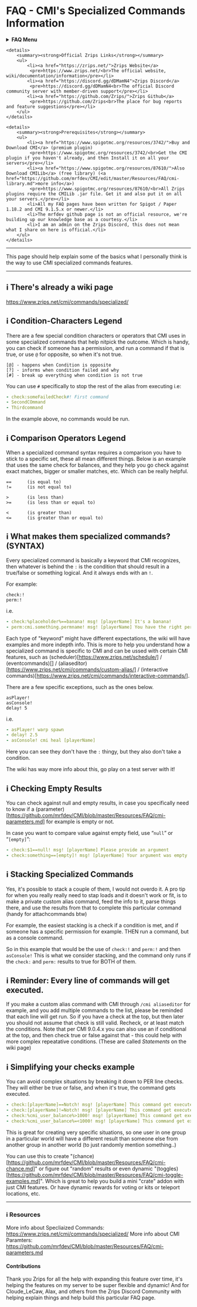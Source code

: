 # FAQ - CMI's Specialized Commands Information

<topMenu>
    <details>
        <summary><strong>FAQ Menu</strong></summary>
        <p>
         • <a href="https://faq.cmi.support/bungee">Bungeecord-Info</a>, 
         • <a href="https://faq.cmi.support/chance">Chance-Example</a>, 
         • <a href="https://faq.cmi.support/chat">Chat-Manager</a>, 
         • <a href="https://faq.cmi.support/format">Chat-Format</a>, 
         • <a href="https://faq.cmi.support/chatfilter">Chat-Filter</a>, 
         • <a href="https://faq.cmi.support/chatrooms">Chat-Rooms</a>, 
         • <a href="https://faq.cmi.support/commands">Commands-Manager</a>, 
         • <a href="https://faq.cmi.support/joinleave">Custom-Join-Leave</a>, 
         • <a href="https://faq.cmi.support/economy">Economy-Manager</a>, 
         • <a href="https://faq.cmi.support/eventcommands">Event-Commands</a>, 
         • <a href="https://faq.cmi.support/ext-cmds">Extending-Commands</a>, 
         • <a href="https://faq.cmi.support/gettingstarted">Getting-Started</a>, 
         • <a href="https://faq.cmi.support/glow">Glow</a>, 
         • <a href="https://faq.cmi.support/help">Custom-Help</a>, 
         • <a href="https://faq.cmi.support/hexcolors">Hex-Colors</a>, 
         • <a href="https://faq.cmi.support/import">Importing-Data</a>, 
         • <a href="https://faq.cmi.support/library">CMILib</a>, 
         • <a href="https://faq.cmi.support/locale">Locale</a>, 
         • <a href="https://faq.cmi.support/prefix">LuckPerms-Prefix</a>, 
         • <a href="https://faq.cmi.support/migrate">Migrate-Database</a>, 
         • <a href="https://faq.cmi.support/mode-stuck">Mode-Stuck</a>, 
         • <a href="https://faq.cmi.support/moderation">User-Moderation</a>, 
         • <a href="https://faq.cmi.support/more-msg-cmds">More-Msg-Commands</a>, 
         • <a href="https://faq.cmi.support/motd">MOTD</a>, 
         • <a href="https://faq.cmi.support/params">Parameters</a>, 
         • <a href="https://faq.cmi.support/ranks">Ranks</a>, 
         • <a href="https://faq.cmi.support/rules">Custom-Rules</a>, 
         • <a href="https://faq.cmi.support/running">Running-CMI</a>, 
         • <a href="https://faq.cmi.support/safety">Safety-Tips</a>, 
         • <a href="https://faq.cmi.support/specialized">Specialized-Cmds</a>, 
         • <a href="https://faq.cmi.support/toggle">Toggle-Example</a>, 
         • <a href="https://faq.cmi.support/trash">Trash</a>, 
         • <a href="https://faq.cmi.support/votes">Vote-Manager</a>,
         • <a href="https://faq.cmi.support/worth">Worth</a>.
        </p>
    </details>

    <details>
        <summary><strong>Official Zrips Links</strong></summary>
        <ul>
            <li><a href="https://zrips.net/">Zrips Website</a>
             <pre>https://www.zrips.net/<br>The official website, wiki/documentation/information</pre></li>
            <li><a href="https://discord.gg/dDMamN4">Zrips Discord</a>
             <pre>https://discord.gg/dDMamN4<br>The official Discord community server with member-driven support</pre></li>
            <li><a href="https://github.com/Zrips/">Zrips Github</a>
             <pre>https://github.com/Zrips<br>The place for bug reports and feature suggestions</pre></li>
        </ul>
    </details>

    <details>
        <summary><strong>Prerequisites</strong></summary>
        <ul>
            <li><a href="https://www.spigotmc.org/resources/3742/">Buy and Download CMI</a> (premium plugin)
             <pre>https://www.spigotmc.org/resources/3742/<br>Get the CMI plugin if you haven't already, and then Install it on all your servers</pre></li>
            <li><a href="https://www.spigotmc.org/resources/87610/">Also Download CMILib</a> (free library) (<a href="https://github.com/mrfdev/CMI/edit/master/Resources/FAQ/cmi-library.md">more info</a>)
             <pre>https://www.spigotmc.org/resources/87610/<br>All Zrips plugins require the CMILib .jar file. Get it and also put it on all your servers.</pre></li>
            <li>All my FAQ pages have been written for Spigot / Paper 1.18.2 and CMI 9.1.5.x or newer.</li>
            <li>The mrfdev github page is not an official resource, we're building up our knowledge base as a courtesy.</li>
            <li>I am an admin on the Zrips Discord, this does not mean what I share on here is official.</li>
        </ul>
    </details>
</topMenu>

---

This page should help explain some of the basics what I personally think is the way to use CMI specialized commands features.

---

## <g-emoji class="g-emoji" alias="information_source" fallback-src="https://github.githubassets.com/images/icons/emoji/unicode/2139.png">ℹ️</g-emoji> There's already a wiki page

https://www.zrips.net/cmi/commands/specialized/

## <g-emoji class="g-emoji" alias="information_source" fallback-src="https://github.githubassets.com/images/icons/emoji/unicode/2139.png">ℹ️</g-emoji> Condition-Characters Legend

There are a few special condition characters or operators that CMI uses in some specialized commands that help nitpick the outcome. Which is handy, you can check if someone has a permission, and run a command if that is true, or use `@` for opposite, so when it's not true.

```
[@] - happens when Condition is opposite
[?] - informs when condition failed and why
[#] - break up everything when condition is not true
```

You can use `#` specifically to stop the rest of the alias from executing i.e:
```yml
- check:someFailedCheck#! First command
- SecondCOmmand
- Thirdcommand
```
In the example above, no commands would be run.

## <g-emoji class="g-emoji" alias="information_source" fallback-src="https://github.githubassets.com/images/icons/emoji/unicode/2139.png">ℹ️</g-emoji> Comparison Operators Legend

When a specialized command syntax requires a comparison you have to stick to a specific set, these all mean different things. Below is an example that uses the same check for balances, and they help you go check against exact matches, bigger or smaller matches, etc. Which can be really helpful.

```
==      (is equal to) 
!=      (is not equal to) 

>       (is less than)
>=      (is less than or equal to)

<       (is greater than)
<=      (is greater than or equal to)
```

## <g-emoji class="g-emoji" alias="information_source" fallback-src="https://github.githubassets.com/images/icons/emoji/unicode/2139.png">ℹ️</g-emoji> What makes them specialized commands? (SYNTAX)

Every specialized command is basically a keyword that CMI recognizes, then whatever is behind the `:` is the condition that should result in a true/false or something logical. And it always ends with an `!`.

For example:
```
check:!
perm:!
```
i.e.
```yml
- check:%placeholder%==banana! msg! [playerName] It's a banana!
- perm:cmi.something.permname! msg! [playerName] You have the right permissions!
```

Each type of "keyword" might have different expectations, the wiki will have examples and more indepth info. This is more to help you understand how a specialized command is specific to CMI and can be ussed with certain CMI features, such as (scheduler)[https://www.zrips.net/schedule/] / (eventcommands)[] / (aliaseditor)[https://www.zrips.net/cmi/commands/custom-alias/] / (interactive commands)[https://www.zrips.net/cmi/commands/interactive-commands/].

There are a few specific exceptions, such as the ones below. 
```
asPlayer!
asConsole!
delay! 5
```
i.e.
```yml
- asPlayer! warp spawn
- delay! 2.5
- asConsole! cmi heal [playerName]
```
Here you can see they don't have the `:` thingy, but they also don't take a condition. 

The wiki has way more info about this, go play on a test server with it!

## <g-emoji class="g-emoji" alias="information_source" fallback-src="https://github.githubassets.com/images/icons/emoji/unicode/2139.png">ℹ️</g-emoji> Checking Empty Results

You can check against null and empty results, in case you specifically need to know if a (parameter)[https://github.com/mrfdev/CMI/blob/master/Resources/FAQ/cmi-parameters.md] for example is empty or not.

In case you want to compare value against empty field, use “`null`” or “`[empty]`”:
```yml
- check:$1==null! msg! [playerName] Please provide an argument
- check:something==[empty]! msg! [playerName] Your argument was empty
```

## <g-emoji class="g-emoji" alias="information_source" fallback-src="https://github.githubassets.com/images/icons/emoji/unicode/2139.png">ℹ️</g-emoji> Stacking Specialized Commands

Yes, it's possible to stack a couple of them, I would not overdo it. A pro tip for when you really really need to stap loads and it doesn't work or fit, is to make a private custom alias command, feed the info to it, parse things there, and use the results from that to complete this particular command (handy for attachcommands btw)

For example, the easiest stacking is a check if a condition is met, and if someone has a specific permission for example. THEN run a command, but as a console command. 

So in this example that would be the use of `check:!` and `perm:!` and then `asConsole!` This is what we consider stacking, and the command only runs if the `check:` and `perm:` results to true for BOTH of them.

## <g-emoji class="g-emoji" alias="information_source" fallback-src="https://github.githubassets.com/images/icons/emoji/unicode/2139.png">ℹ️</g-emoji> Reminder: Every line of commands will get executed.

If you make a custom alias command with CMI through `/cmi aliaseditor` for example, and you add multiple commands to the list, please be reminded that each line will get run. So if you have a check at the top, but then later you should not assume that check is still valid. Recheck, or at least match the conditions. Note that per CMI 9.0.4.x you can also use an if conditional at the top, and then check true or false against that - this could help with more complex repeatative conditions. (These are called _Statements_ on the wiki page)

## <g-emoji class="g-emoji" alias="information_source" fallback-src="https://github.githubassets.com/images/icons/emoji/unicode/2139.png">ℹ️</g-emoji> Simplifying your checks example

You can avoid complex situations by breaking it down to PER line checks. They will either be true or false, and when it's true, the command gets executed. 

```yml
- check:[playerName]==Notch! msg! [playerName] This command get executed because your name is "Notch".
- check:[playerName]!=Notch! msg! [playerName] This command get executed because you are nit "Notch".
- check:%cmi_user_balance%>1000! msg! [playerName] This command get executed because your cmi /balance is more than 1000.
- check:%cmi_user_balance%=<1000! msg! [playerName] This command get executed because your cmi /balance is less than or equal to 1000.
```

This is great for creating very specific situations, so one user in one group in a particular world will have a different result than someone else from another group in another world (to just randomly mention something..) 

You can use this to create "(chance)[https://github.com/mrfdev/CMI/blob/master/Resources/FAQ/cmi-chance.md]" or figure out "random" results or even dynamic "(toggles)[https://github.com/mrfdev/CMI/blob/master/Resources/FAQ/cmi-toggle-examples.md]". Which is great to help you build a mini "crate" addon with just CMI features. Or have dynamic rewards for voting or kits or teleport locations, etc. 

---

### <g-emoji class="g-emoji" alias="information_source" fallback-src="https://github.githubassets.com/images/icons/emoji/unicode/2139.png">ℹ️</g-emoji> Resources

More info about Specliaized Commands: https://www.zrips.net/cmi/commands/specialized/
More info about CMI Paramters: https://github.com/mrfdev/CMI/blob/master/Resources/FAQ/cmi-parameters.md

#### Contributions

Thank you Zrips for all the help with expanding this feature over time, it's helping the features on my server to be super flexible and dynamic! 
And for Cloude_LeCaw, Alax, and others from the Zrips Discord Community with helping explain things and help build this particular FAQ page.
